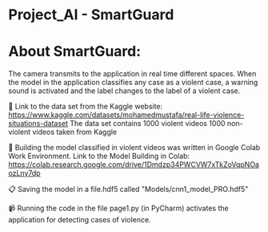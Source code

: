 # Project_AI - SmartGuard


# About SmartGuard:
The camera transmits to the application in real time different spaces.
When the model in the application classifies any case as a violent case, a warning sound is activated and the label changes to the label of a violent case.


🔗 Link to the data set from the Kaggle website:
https://www.kaggle.com/datasets/mohamedmustafa/real-life-violence-situations-dataset
The data set contains 1000 violent videos 1000 non-violent videos taken from Kaggle

🔨 Building the model classified in violent videos was written in Google Colab Work Environment.
Link to the Model Building in Colab: https://colab.research.google.com/drive/1Dmdzp34PWCVW7xTkZoVqpNOaozLny7dp

📋 Saving the model in a file.hdf5 called "Models/cnn1_model_PRO.hdf5"

📹 Running the code in the file page1.py (in PyCharm) activates the application for detecting cases of violence.


